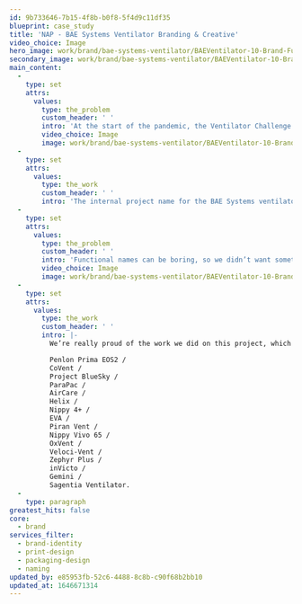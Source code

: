```yaml
---
id: 9b733646-7b15-4f8b-b0f8-5f4d9c11df35
blueprint: case_study
title: 'NAP - BAE Systems Ventilator Branding & Creative'
video_choice: Image
hero_image: work/brand/bae-systems-ventilator/BAEVentilator-10-Brand-Full-Image-2732x1536.jpg
secondary_image: work/brand/bae-systems-ventilator/BAEVentilator-10-Brand-Secondary-Image-896x597.jpg
main_content:
  -
    type: set
    attrs:
      values:
        type: the_problem
        custom_header: ' '
        intro: 'At the start of the pandemic, the Ventilator Challenge asked British companies to step up and get ventilators on the frontline of the NHS. Though the challenge of making these machines was a life and death thing, companies also needed to tackle the job of naming their ventilator. BAE Systems came to Think!Creative in their time of need, so they could focus on doing the really important stuff. '
        video_choice: Image
        image: work/brand/bae-systems-ventilator/BAEVentilator-10-Brand-Large-927x522-2.jpg
  -
    type: set
    attrs:
      values:
        type: the_work
        custom_header: ' '
        intro: 'The internal project name for the BAE Systems ventilator was “Florence,” - a nice nod to the medical profession. Now we just needed to name the machine itself. But this was no ordinary project. For once our job wasn’t to grab attention away from the competition. Instead, we had to develop a name that respected the situation. '
  -
    type: set
    attrs:
      values:
        type: the_problem
        custom_header: ' '
        intro: 'Functional names can be boring, so we didn’t want something that describes what the ventilator does, like “SomethingVent.” Instead, we wanted a name that reflected the way BAE Systems put business to one side to help the nation. After some furious scribbling and back-and-forth meetings; AirCare was born. '
        video_choice: Image
        image: work/brand/bae-systems-ventilator/BAEVentilator-10-Brand-Large-927x522.jpg
  -
    type: set
    attrs:
      values:
        type: the_work
        custom_header: ' '
        intro: |-
          We’re really proud of the work we did on this project, which also included design and branding work. As for the name? Well, we think it stacks up pretty well against the ones other companies came up with. But you be the judge.... 

          Penlon Prima EOS2 / 
          CoVent /
          Project BlueSky /
          ParaPac /
          AirCare /
          Helix /
          Nippy 4+ /
          EVA /
          Piran Vent /
          Nippy Vivo 65 /
          OxVent /
          Veloci-Vent /
          Zephyr Plus /
          inVicto /
          Gemini /
          Sagentia Ventilator.
  -
    type: paragraph
greatest_hits: false
core:
  - brand
services_filter:
  - brand-identity
  - print-design
  - packaging-design
  - naming
updated_by: e85953fb-52c6-4488-8c8b-c90f68b2bb10
updated_at: 1646671314
---
```

